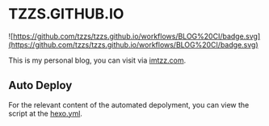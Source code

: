 # TZZS.GITHUB.IO
![https://github.com/tzzs/tzzs.github.io/workflows/BLOG%20CI/badge.svg](https://github.com/tzzs/tzzs.github.io/workflows/BLOG%20CI/badge.svg)

This is my personal blog, you can visit via [imtzz.com](https://imtzz.com).

## Auto Deploy

For the relevant content of the automated depolyment, you can view the script at
 the [hexo.yml](./.github/workflows/hexo.yml).
